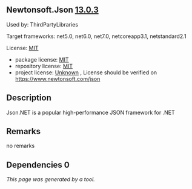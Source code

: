 Newtonsoft.Json [13.0.3](https://www.nuget.org/packages/Newtonsoft.Json/13.0.3)
--------------------

Used by: ThirdPartyLibraries

Target frameworks: net5.0, net6.0, net7.0, netcoreapp3.1, netstandard2.1

License: [MIT](../../../../licenses/mit) 

- package license: [MIT](https://licenses.nuget.org/MIT) 
- repository license: [MIT](https://github.com/JamesNK/Newtonsoft.Json) 
- project license: [Unknown](https://www.newtonsoft.com/json) , License should be verified on https://www.newtonsoft.com/json

Description
-----------
Json.NET is a popular high-performance JSON framework for .NET

Remarks
-----------
no remarks


Dependencies 0
-----------


*This page was generated by a tool.*